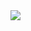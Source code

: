 <!---
- 👋 Hi, I’m @SeHIgh
- 👀 I’m interested in Full Stack 
- 🌱 I’m currently learning : HTML, CSS, JavaScript, React, Node.js, MySQL
- 💞️ I’m looking to collaborate on ...
- 📫 How to reach me : sehi0119@naver.com
- 😄 Pronouns: ...
- ⚡ Fun fact: Love Games
--->

<!---
SeHIgh/SeHIgh is a ✨ special ✨ repository because its `README.md` (this file) appears on your GitHub profile.
You can click the Preview link to take a look at your changes.
--->

<img src="https://capsule-render.vercel.app/api?type=wave&color=auto&height=300&section=header&text=capsule%20render&fontSize=90" />
